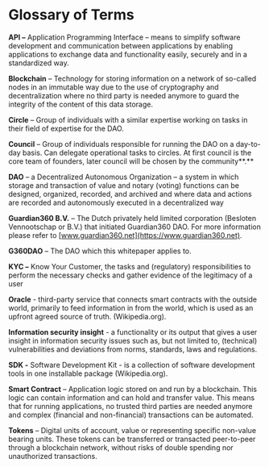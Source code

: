 # Glossary of Terms

**API –** Application Programming Interface – means to simplify software development and communication between applications by enabling applications to exchange data and functionality easily, securely and in a standardized way.

**Blockchain** – Technology for storing information on a network of so-called nodes in an immutable way due to the use of cryptography and decentralization where no third party is needed anymore to guard the integrity of the content of this data storage.

**Circle** – Group of individuals with a similar expertise working on tasks in their field of expertise for the DAO.

**Council** – Group of individuals responsible for running the DAO on a day-to-day basis. Can delegate operational tasks to circles. At first council is the core team of founders, later council will be chosen by the community**.**

**DAO** – a Decentralized Autonomous Organization – a system in which storage and transaction of value and notary (voting) functions can be designed, organized, recorded, and archived and where data and actions are recorded and autonomously executed in a decentralized way

**Guardian360 B.V.** – The Dutch privately held limited corporation (Besloten Vennootschap or B.V.) that initiated Guardian360 DAO. For more information please refer to [www.guardian360.net](https://www.guardian360.net).

**G360DAO** – The DAO which this whitepaper applies to.

**KYC –** Know Your Customer, the tasks and (regulatory) responsibilities to perform the necessary checks and gather evidence of the legitimacy of a user

**Oracle** - third-party service that connects smart contracts with the outside world, primarily to feed information in from the world, which is used as an upfront agreed source of truth. (Wikipedia.org).

**Information security insight** - a functionality or its output that gives a user insight in information security issues such as, but not limited to, (technical) vulnerabilities and deviations from norms, standards, laws and regulations.

**SDK -** Software Development Kit - is a collection of software development tools in one installable package (Wikipedia.org).

**Smart Contract** – Application logic stored on and run by a blockchain. This logic can contain information and can hold and transfer value. This means that for running applications, no trusted third parties are needed anymore and complex (financial and non-financial) transactions can be automated.

**Tokens** – Digital units of account, value or representing specific non-value bearing units. These tokens can be transferred or transacted peer-to-peer through a blockchain network, without risks of double spending nor unauthorized transactions.
